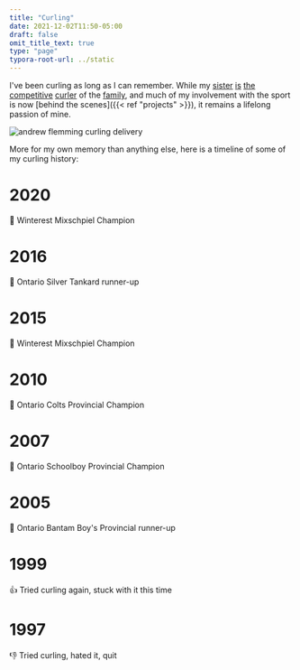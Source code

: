 ```yaml
---
title: "Curling"
date: 2021-12-02T11:50-05:00
draft: false
omit_title_text: true
type: "page"
typora-root-url: ../static
---
```


I've been curling as long as I can remember. While my
[sister](https://twitter.com/margotflemming)
[is](https://athletics.uwaterloo.ca/news/2021/2/24/womens-curling-womens-curler-margot-flemming-competing-with-nwt-at-scotties.aspx)
[the](https://www.curling.ca/blog/2021/09/23/rise-of-the-north/)
[competitive](https://www.curling.ca/blog/2021/09/24/a-big-step-closer/)
[curler](https://www.nnsl.com/sports/team-nwt-wins-national-mixed-curling-bronze/)
of the [family](https://www.thestar.com/sports/amateur/2009/03/28/kitchenerwaterloo_wins_ontario_boys_curling_title.html), and much of my involvement with the sport is now [behind the scenes]({{< ref "projects" >}}), it remains a lifelong passion of mine.

![andrew flemming curling delivery](/images/pages/curling-delivery-behind.jpg)

More for my own memory than anything else, here is a timeline of some of my curling history:

# 2020
🥇 Winterest Mixschpiel Champion

# 2016
🥈 Ontario Silver Tankard runner-up

# 2015
🥇 Winterest Mixschpiel Champion

# 2010
🥇 Ontario Colts Provincial Champion

# 2007
🥇 Ontario Schoolboy Provincial Champion

# 2005
🥈 Ontario Bantam Boy's Provincial runner-up

# 1999
👍 Tried curling again, stuck with it this time

# 1997
👎 Tried curling, hated it, quit